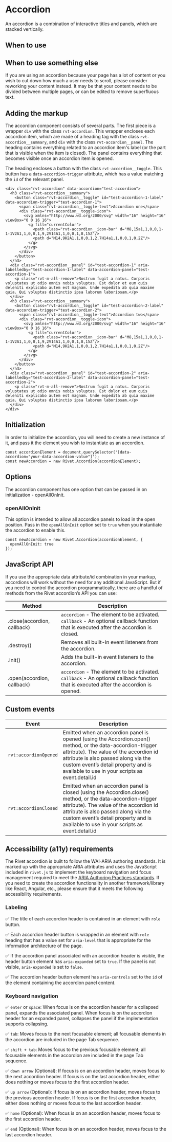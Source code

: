 # Accordion

An accordion is a combination of interactive titles and panels, which are stacked vertically.

## When to use

## When to use something else

If you are using an accordion because your page has a lot of content or you wish to cut down how much a user needs to scroll, please consider reworking your content instead. It may be that your content needs to be divided between multiple pages, or can be edited to remove superfluous text.

## Adding the markup

The accordion component consists of several parts. The first piece is a wrapper `div` with the class `rvt-accordion`. This wrapper encloses each accordion item, which are made of a heading tag with the class `rvt-accordion__summary`, and `div` with the class `rvt-accordion__panel`. The heading contains everything related to an accordion item's label (or the part that is visible when the item is closed). The panel contains everything that becomes visible once an accordion item is opened.

The heading encloses a button with the class `rvt-accordion__toggle`. This button has a `data-accordion-trigger` attribute, which has a value matching the `id` of the relevant panel.

```
<div class="rvt-accordion" data-accordion="test-accordion">
  <h3 class="rvt-accordion__summary">
    <button class="rvt-accordion__toggle" id="test-accordion-1-label" data-accordion-trigger="test-accordion-1">
      <span class="rvt-accordion__toggle-text">Accordion one</span>
      <div class="rvt-accordion__toggle-icon">
        <svg xmlns="http://www.w3.org/2000/svg" width="16" height="16" viewBox="0 0 16 16">
          <g fill="currentColor">
            <path class="rvt-accordion__icon-bar" d="M8,15a1,1,0,0,1-1-1V2A1,1,0,0,1,9,2V14A1,1,0,0,1,8,15Z"/>
            <path d="M14,9H2A1,1,0,0,1,2,7H14a1,1,0,0,1,0,2Z"/>
          </g>
        </svg>
      </div>
    </button>
  </h3>
  <div class="rvt-accordion__panel" id="test-accordion-1" aria-labelledby="test-accordion-1-label" data-accordion-panel="test-accordion-1">
    <p class="rvt-m-all-remove">Nostrum fugit a natus. Corporis voluptates ut odio omnis nobis voluptas. Est dolor et eum quis deleniti explicabo autem est magnam. Unde expedita ab quia maxime quia. Qui voluptas distinctio ipsa laborum laboriosam.</p>
  </div>
  <h3 class="rvt-accordion__summary">
    <button class="rvt-accordion__toggle" id="test-accordion-2-label" data-accordion-trigger="test-accordion-2">
      <span class="rvt-accordion__toggle-text">Accordion two</span>
      <div class="rvt-accordion__toggle-icon">
        <svg xmlns="http://www.w3.org/2000/svg" width="16" height="16" viewBox="0 0 16 16">
          <g fill="currentColor">
            <path class="rvt-accordion__icon-bar" d="M8,15a1,1,0,0,1-1-1V2A1,1,0,0,1,9,2V14A1,1,0,0,1,8,15Z"/>
            <path d="M14,9H2A1,1,0,0,1,2,7H14a1,1,0,0,1,0,2Z"/>
          </g>
        </svg>
      </div>
    </button>
  </h3>
  <div class="rvt-accordion__panel" id="test-accordion-2" aria-labelledby="test-accordion-2-label" data-accordion-panel="test-accordion-2">
    <p class="rvt-m-all-remove">Nostrum fugit a natus. Corporis voluptates ut odio omnis nobis voluptas. Est dolor et eum quis deleniti explicabo autem est magnam. Unde expedita ab quia maxime quia. Qui voluptas distinctio ipsa laborum laboriosam.</p>
  </div>
</div>
```

## Initialization

In order to initialize the accordion, you will need to create a new instance of it, and pass it the element you wish to instantiate as an accordion.

```
const accordionElement = document.querySelector('[data-accordion="your-data-accordion-value"]');
const newAccordion = new Rivet.Accordion(accordionElement);
```

## Options

The accordion component has one option that can be passed in on initialization - openAllOnInit.

### openAllOnInit

This option is intended to allow all accordion panels to load in the open position. Pass in the `openAllOnInit` option set to `true` when you instantiate the accordion to enable this.

```
const newAccordion = new Rivet.Accordion(accordionElement, {
  openAllOnInit: true
});
```

## JavaScript API

If you use the appropriate data attribute/id combination in your markup, accordions will work without the need for any additional JavaScript. But if you need to control the accordion programmatically, there are a handful of methods from the Rivet accordion’s API you can use:

| Method                      | Description                                                                                                                           |
| --------------------------- | ------------------------------------------------------------------------------------------------------------------------------------- |
| .close(accordion, callback) | `accordion` - The element to be activated. `callback` - An optional callback function that is executed after the accordion is closed. |
| .destroy()                  | Removes all built-in event listeners from the accordion.                                                                              |
| .init()                     | Adds the built-in event listeners to the accordion.                                                                                   |
| .open(accordion, callback)  | `accordion` - The element to be activated. `callback` - An optional callback function that is executed after the accordion is opened. |

## Custom events

| Event                 | Description                                                                                                                                                                                                                                                                             |
| --------------------- | --------------------------------------------------------------------------------------------------------------------------------------------------------------------------------------------------------------------------------------------------------------------------------------- |
| `rvt:accordionOpened` | Emitted when an accordion panel is opened (using the Accordion.open() method, or the data-accordion-trigger attribute). The value of the accordion id attribute is also passed along via the custom event’s detail property and is available to use in your scripts as event.detail.id  |
| `rvt:accordionClosed` | Emitted when an accordion panel is closed (using the Accordion.close() method, or the data-accordion-trigger attribute). The value of the accordion id attribute is also passed along via the custom event’s detail property and is available to use in your scripts as event.detail.id |

## Accessibility (a11y) requirements

The Rivet accordion is built to follow the WAI-ARIA authoring standards. It is marked up with the appropriate ARIA attributes and uses the JavaScript included in `rivet.js` to implement the keyboard navigation and focus management required to meet the [ARIA Authoring Practices standards](http://w3c.github.io/aria-practices/). If you need to create the accordion functionality in another framework/library like React, Angular, etc., please ensure that it meets the following accessibility requirements.

### Labeling

✅ The title of each accordion header is contained in an element with `role` button.

✅ Each accordion header button is wrapped in an element with `role` heading that has a value set for `aria-level` that is appropriate for the information architecture of the page.

✅ If the accordion panel associated with an accordion header is visible, the header button element has `aria-expanded` set to `true`. If the panel is not visible, `aria-expanded` is set to `false`.

✅ The accordion header button element has `aria-controls` set to the `id` of the element containing the accordion panel content.

### Keyboard navigation

✅ `enter` or `space`: When focus is on the accordion header for a collapsed panel, expands the associated panel. When focus is on the accordion header for an expanded panel, collapses the panel if the implementation supports collapsing.

✅ `tab`: Moves focus to the next focusable element; all focusable elements in the accordion are included in the page Tab sequence.

✅ `shift + tab`: Moves focus to the previous focusable element; all focusable elements in the accordion are included in the page Tab sequence.

✅ `down arrow` (Optional): If focus is on an accordion header, moves focus to the next accordion header. If focus is on the last accordion header, either does nothing or moves focus to the first accordion header.

✅ `up arrow` (Optional): If focus is on an accordion header, moves focus to the previous accordion header. If focus is on the first accordion header, either does nothing or moves focus to the last accordion header.

✅ `home` (Optional): When focus is on an accordion header, moves focus to the first accordion header.

✅ `end` (Optional): When focus is on an accordion header, moves focus to the last accordion header.
